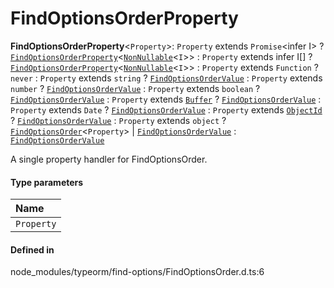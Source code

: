 # FindOptionsOrderProperty

 **FindOptionsOrderProperty**<`Property`\>: `Property` extends `Promise`<infer I\> ? [`FindOptionsOrderProperty`](FindOptionsOrderProperty.md)<[`NonNullable`](NonNullable.md)<`I`\>\> : `Property` extends infer I[] ? [`FindOptionsOrderProperty`](FindOptionsOrderProperty.md)<[`NonNullable`](NonNullable.md)<`I`\>\> : `Property` extends `Function` ? `never` : `Property` extends `string` ? [`FindOptionsOrderValue`](FindOptionsOrderValue.md) : `Property` extends `number` ? [`FindOptionsOrderValue`](FindOptionsOrderValue.md) : `Property` extends `boolean` ? [`FindOptionsOrderValue`](FindOptionsOrderValue.md) : `Property` extends [`Buffer`](../index.md#buffer) ? [`FindOptionsOrderValue`](FindOptionsOrderValue.md) : `Property` extends `Date` ? [`FindOptionsOrderValue`](FindOptionsOrderValue.md) : `Property` extends [`ObjectId`](../classes/ObjectId.md) ? [`FindOptionsOrderValue`](FindOptionsOrderValue.md) : `Property` extends `object` ? [`FindOptionsOrder`](FindOptionsOrder.md)<`Property`\> \| [`FindOptionsOrderValue`](FindOptionsOrderValue.md) : [`FindOptionsOrderValue`](FindOptionsOrderValue.md)

A single property handler for FindOptionsOrder.

#### Type parameters

| Name |
| :------ |
| `Property` | `object` |

#### Defined in

node_modules/typeorm/find-options/FindOptionsOrder.d.ts:6

